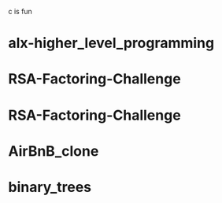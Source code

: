 c is fun
# alx-higher_level_programming
# RSA-Factoring-Challenge
# RSA-Factoring-Challenge
# AirBnB_clone
# binary_trees

